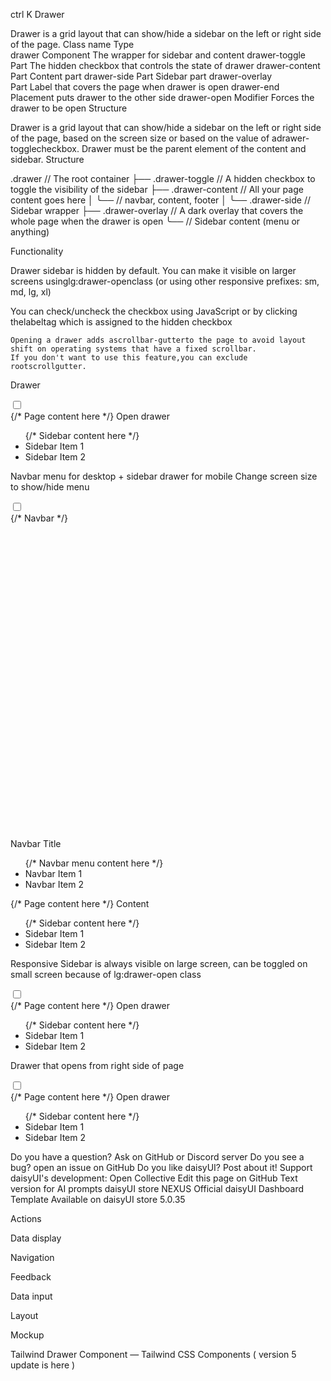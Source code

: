 

ctrl
K
Drawer

Drawer is a grid layout that can show/hide a sidebar on the left or right side of the page.
Class name
	Type	
drawer	Component
	The wrapper for sidebar and content
drawer-toggle	
Part
	The hidden checkbox that controls the state of drawer
drawer-content	
Part
	Content part
drawer-side	
Part
	Sidebar part
drawer-overlay	
Part
	Label that covers the page when drawer is open
drawer-end	
Placement
	puts drawer to the other side
drawer-open	
Modifier
	Forces the drawer to be open
Structure

Drawer is a grid layout that can show/hide a sidebar on the left or right side of the page, based on the screen size or based on the value of adrawer-togglecheckbox.
Drawer must be the parent element of the content and sidebar.
Structure

.drawer // The root container
  ├── .drawer-toggle // A hidden checkbox to toggle the visibility of the sidebar
  ├── .drawer-content // All your page content goes here
  │    ╰── // navbar, content, footer
  │
  ╰── .drawer-side // Sidebar wrapper
       ├── .drawer-overlay // A dark overlay that covers the whole page when the drawer is open
       ╰── // Sidebar content (menu or anything)

Functionality

Drawer sidebar is hidden by default. You can make it visible on larger screens usinglg:drawer-openclass (or using other responsive prefixes: sm, md, lg, xl)

You can check/uncheck the checkbox using JavaScript or by clicking thelabeltag which is assigned to the hidden checkbox

    Opening a drawer adds ascrollbar-gutterto the page to avoid layout shift on operating systems that have a fixed scrollbar.
    If you don't want to use this feature,you can exclude rootscrollgutter.

Drawer

<div className="drawer">
  <input id="my-drawer" type="checkbox" className="drawer-toggle" />
  <div className="drawer-content">
    {/* Page content here */}
    <label htmlFor="my-drawer" className="btn btn-primary drawer-button">Open drawer</label>
  </div>
  <div className="drawer-side">
    <label htmlFor="my-drawer" aria-label="close sidebar" className="drawer-overlay"></label>
    <ul className="menu bg-base-200 text-base-content min-h-full w-80 p-4">
      {/* Sidebar content here */}
      <li><a>Sidebar Item 1</a></li>
      <li><a>Sidebar Item 2</a></li>
    </ul>
  </div>
</div>

Navbar menu for desktop + sidebar drawer for mobile
Change screen size to show/hide menu

<div className="drawer">
  <input id="my-drawer-3" type="checkbox" className="drawer-toggle" />
  <div className="drawer-content flex flex-col">
    {/* Navbar */}
    <div className="navbar bg-base-300 w-full">
      <div className="flex-none lg:hidden">
        <label htmlFor="my-drawer-3" aria-label="open sidebar" className="btn btn-square btn-ghost">
          <svg
            xmlns="http://www.w3.org/2000/svg"
            fill="none"
            viewBox="0 0 24 24"
            className="inline-block h-6 w-6 stroke-current"
          >
            <path
              strokeLinecap="round"
              strokeLinejoin="round"
              strokeWidth="2"
              d="M4 6h16M4 12h16M4 18h16"
            ></path>
          </svg>
        </label>
      </div>
      <div className="mx-2 flex-1 px-2">Navbar Title</div>
      <div className="hidden flex-none lg:block">
        <ul className="menu menu-horizontal">
          {/* Navbar menu content here */}
          <li><a>Navbar Item 1</a></li>
          <li><a>Navbar Item 2</a></li>
        </ul>
      </div>
    </div>
    {/* Page content here */}
    Content
  </div>
  <div className="drawer-side">
    <label htmlFor="my-drawer-3" aria-label="close sidebar" className="drawer-overlay"></label>
    <ul className="menu bg-base-200 min-h-full w-80 p-4">
      {/* Sidebar content here */}
      <li><a>Sidebar Item 1</a></li>
      <li><a>Sidebar Item 2</a></li>
    </ul>
  </div>
</div>

Responsive
Sidebar is always visible on large screen, can be toggled on small screen because of lg:drawer-open class

<div className="drawer lg:drawer-open">
  <input id="my-drawer-2" type="checkbox" className="drawer-toggle" />
  <div className="drawer-content flex flex-col items-center justify-center">
    {/* Page content here */}
    <label htmlFor="my-drawer-2" className="btn btn-primary drawer-button lg:hidden">
      Open drawer
    </label>
  </div>
  <div className="drawer-side">
    <label htmlFor="my-drawer-2" aria-label="close sidebar" className="drawer-overlay"></label>
    <ul className="menu bg-base-200 text-base-content min-h-full w-80 p-4">
      {/* Sidebar content here */}
      <li><a>Sidebar Item 1</a></li>
      <li><a>Sidebar Item 2</a></li>
    </ul>
  </div>
</div>

Drawer that opens from right side of page

<div className="drawer drawer-end">
  <input id="my-drawer-4" type="checkbox" className="drawer-toggle" />
  <div className="drawer-content">
    {/* Page content here */}
    <label htmlFor="my-drawer-4" className="drawer-button btn btn-primary">Open drawer</label>
  </div>
  <div className="drawer-side">
    <label htmlFor="my-drawer-4" aria-label="close sidebar" className="drawer-overlay"></label>
    <ul className="menu bg-base-200 text-base-content min-h-full w-80 p-4">
      {/* Sidebar content here */}
      <li><a>Sidebar Item 1</a></li>
      <li><a>Sidebar Item 2</a></li>
    </ul>
  </div>
</div>

Do you have a question? Ask on GitHub or Discord server
Do you see a bug? open an issue on GitHub
Do you like daisyUI? Post about it!
Support daisyUI's development: Open Collective
Edit this page on GitHub
Text version for AI prompts
daisyUI store
NEXUS
Official daisyUI Dashboard Template
Available on daisyUI store
5.0.35

Actions

Data display

Navigation

Feedback

Data input

Layout

Mockup

Tailwind Drawer Component — Tailwind CSS Components ( version 5 update is here )
